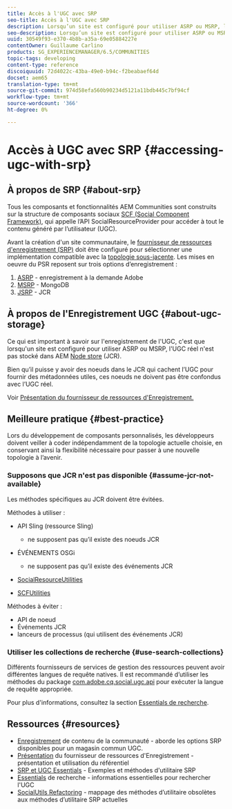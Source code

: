 ```yaml
---
title: Accès à l'UGC avec SRP
seo-title: Accès à l'UGC avec SRP
description: Lorsqu’un site est configuré pour utiliser ASRP ou MSRP, l’UGC réel n’est pas stocké dans AEM Node Store (JCR).
seo-description: Lorsqu’un site est configuré pour utiliser ASRP ou MSRP, l’UGC réel n’est pas stocké dans AEM Node Store (JCR).
uuid: 30549f93-e370-4b8b-a35a-69e05884227e
contentOwner: Guillaume Carlino
products: SG_EXPERIENCEMANAGER/6.5/COMMUNITIES
topic-tags: developing
content-type: reference
discoiquuid: 72d4022c-43ba-49e0-b94c-f2beabaef64d
docset: aem65
translation-type: tm+mt
source-git-commit: 974d58efa560b90234d5121a11bdb445c7bf94cf
workflow-type: tm+mt
source-wordcount: '366'
ht-degree: 0%

---
```



# Accès à UGC avec SRP {#accessing-ugc-with-srp}

## À propos de SRP {#about-srp}

Tous les composants et fonctionnalités AEM Communities sont construits sur la structure de composants sociaux [SCF (Social Component Framework)](/help/communities/scf.md), qui appelle l’API SocialResourceProvider pour accéder à tout le contenu généré par l’utilisateur (UGC).

Avant la création d&#39;un site communautaire, le [fournisseur de ressources d&#39;enregistrement (SRP)](/help/communities/working-with-srp.md) doit être configuré pour sélectionner une implémentation compatible avec la [topologie sous-jacente](/help/communities/topologies.md). Les mises en oeuvre du PSR reposent sur trois options d’enregistrement :

1. [ASRP](/help/communities/asrp.md)  - enregistrement à la demande Adobe
1. [MSRP](/help/communities/msrp.md) - MongoDB
1. [JSRP](/help/communities/jsrp.md)  - JCR

## À propos de l&#39;Enregistrement UGC {#about-ugc-storage}

Ce qui est important à savoir sur l&#39;enregistrement de l&#39;UGC, c&#39;est que lorsqu&#39;un site est configuré pour utiliser ASRP ou MSRP, l&#39;UGC réel n&#39;est pas stocké dans AEM [Node store](/help/sites-deploying/data-store-config.md) (JCR).

Bien qu’il puisse y avoir des noeuds dans le JCR qui cachent l’UGC pour fournir des métadonnées utiles, ces noeuds ne doivent pas être confondus avec l’UGC réel.

Voir [Présentation du fournisseur de ressources d&#39;Enregistrement.](/help/communities/srp.md)

## Meilleure pratique {#best-practice}

Lors du développement de composants personnalisés, les développeurs doivent veiller à coder indépendamment de la topologie actuelle choisie, en conservant ainsi la flexibilité nécessaire pour passer à une nouvelle topologie à l’avenir.

### Supposons que JCR n&#39;est pas disponible {#assume-jcr-not-available}

Les méthodes spécifiques au JCR doivent être évitées.

Méthodes à utiliser :

* API Sling (ressource Sling)

   * ne supposent pas qu’il existe des noeuds JCR

* ÉVÉNEMENTS OSGi

   * ne supposent pas qu’il existe des événements JCR

* [SocialResourceUtilities](/help/communities/socialutils.md#socialresourceutilities-package)
* [SCFUtilities](/help/communities/socialutils.md#scfutilities-package)

Méthodes à éviter :

* API de noeud
* Événements JCR
* lanceurs de processus (qui utilisent des événements JCR)

### Utiliser les collections de recherche {#use-search-collections}

Différents fournisseurs de services de gestion des ressources peuvent avoir différentes langues de requête natives. Il est recommandé d’utiliser les méthodes du package [com.adobe.cq.social.ugc.api](https://helpx.adobe.com/experience-manager/6-5/sites/developing/using/reference-materials/javadoc/com/adobe/cq/social/ugc/api/package-summary.html) pour exécuter la langue de requête appropriée.

Pour plus d&#39;informations, consultez la section [Essentials de recherche](/help/communities/search-implementation.md).

## Ressources {#resources}

* [Enregistrement](/help/communities/working-with-srp.md)  de contenu de la communauté - aborde les options SRP disponibles pour un magasin commun UGC.
* [Présentation](/help/communities/srp.md)  du fournisseur de ressources d&#39;Enregistrement - présentation et utilisation du référentiel
* [SRP et UGC Essentials](/help/communities/srp-and-ugc.md)  - Exemples et méthodes d&#39;utilitaire SRP
* [Essentials](/help/communities/search-implementation.md)  de recherche - informations essentielles pour rechercher l&#39;UGC
* [SocialUtils Refactoring](/help/communities/socialutils.md)  - mappage des méthodes d’utilitaire obsolètes aux méthodes d’utilitaire SRP actuelles

